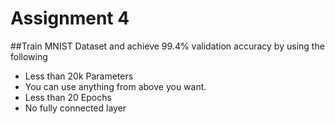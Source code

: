 # Assignment 4

##Train MNIST Dataset and achieve 99.4% validation accuracy by using the following
- Less than 20k Parameters
- You can use anything from above you want. 
- Less than 20 Epochs
- No fully connected layer
